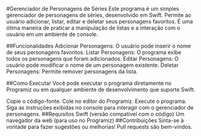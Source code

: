 #Gerenciador de Personagens de Séries
Este programa é um simples gerenciador de personagens de séries, desenvolvido em Swift. Permite ao usuário adicionar, listar, editar e deletar seus personagens favoritos. É uma ótima maneira de praticar a manipulação de listas e a interação com o usuário em um ambiente de console.

##Funcionalidades
Adicionar Personagens: O usuário pode inserir o nome de seus personagens favoritos.
Listar Personagens: O programa exibe todos os personagens que foram adicionados.
Editar Personagens: O usuário pode modificar o nome de um personagem existente.
Deletar Personagens: Permite remover personagens da lista.

##Como Executar
Você pode executar o programa diretamente no Programiz ou em qualquer ambiente de desenvolvimento que suporte Swift.

Copie o código-fonte.
Cole no editor do Programiz.
Execute o programa.
Siga as instruções exibidas no console para interagir com o gerenciador de personagens.
##Requisitos
Swift (versão compatível com o código)
Um navegador da web (para uso no Programiz)
##Contribuições
Sinta-se à vontade para fazer sugestões ou melhorias! Pull requests são bem-vindos.
